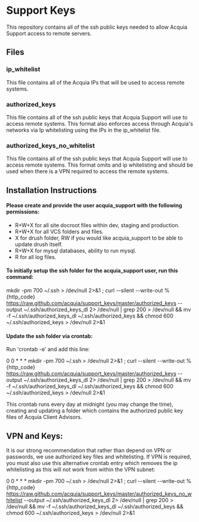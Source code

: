 Support Keys
============

This repository contains all of the ssh public keys needed to allow Acquia Support access to remote servers.

Files
-----

### ip_whitelist
This file contains all of the Acquia IPs that will be used to access remote systems.

### authorized_keys
This file contains all of the ssh public keys that Acquia Support will use to access remote systems. This format also enforces access through Acquia's networks via Ip whitelisting using the IPs in the ip_whitelist file.

### authorized_keys_no_whitelist
This file contains all of the ssh public keys that Acquia Support will use to access remote systems. This format omits and ip whitelisting and should be used when there is a VPN required to access the remote systems.

Installation Instructions
-----
#### Please create and provide the user acquia_support with the following permissions:
  * R+W+X for all site docroot files within dev, staging and production.
  * R+W+X for all VCS folders and files.
  * X for drush folder, RW if you would like acquia_support to be able to update drush itself.
  * R+W+X for mysql databases, ability to run mysql.
  * R for all log files.

#### To initially setup the ssh folder for the acquia_support user, run this command: 

mkdir -pm 700 ~/.ssh > /dev/null 2>&1 ; curl --silent --write-out \%{http_code} https://raw.github.com/acquia/support_keys/master/authorized_keys --output ~/.ssh/authorized_keys_dl 2> /dev/null | grep 200 > /dev/null && mv -f ~/.ssh/authorized_keys_dl ~/.ssh/authorized_keys && chmod 600 ~/.ssh/authorized_keys > /dev/null 2>&1

#### Update the ssh folder via crontab:
Run 'crontab -e' and add this line:

0 0 * * * mkdir -pm 700 ~/.ssh > /dev/null 2>&1 ; curl --silent --write-out \%{http_code} https://raw.github.com/acquia/support_keys/master/authorized_keys --output ~/.ssh/authorized_keys_dl 2> /dev/null | grep 200 > /dev/null && mv -f ~/.ssh/authorized_keys_dl ~/.ssh/authorized_keys && chmod 600 ~/.ssh/authorized_keys > /dev/null 2>&1

This crontab runs every day at midnight (you may change the time), creating and updating a folder which contains the authorized public key files of Acquia Client Advisors.

VPN and Keys:
-----
It is our strong recommendation that rather than depend on VPN or passwords, we use authorized key files and whitelisting. If VPN is required, you must also use this alternative crontab entry which removes the ip whitelisting as this will not work from within the VPN subnet:

0 0 * * * mkdir -pm 700 ~/.ssh > /dev/null 2>&1 ; curl --silent --write-out \%{http_code} https://raw.github.com/acquia/support_keys/master/authorized_keys_no_whitelist --output ~/.ssh/authorized_keys_dl 2> /dev/null | grep 200 > /dev/null && mv -f ~/.ssh/authorized_keys_dl ~/.ssh/authorized_keys && chmod 600 ~/.ssh/authorized_keys > /dev/null 2>&1
